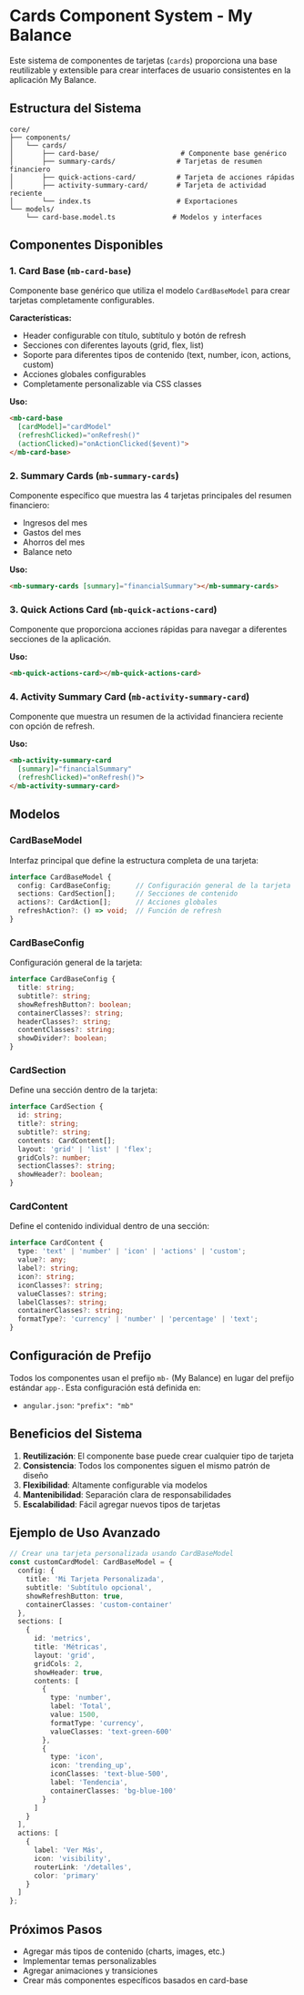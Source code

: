 # Cards Component System - My Balance

Este sistema de componentes de tarjetas (`cards`) proporciona una base reutilizable y extensible para crear interfaces de usuario consistentes en la aplicación My Balance.

## Estructura del Sistema

```
core/
├── components/
│   └── cards/
│       ├── card-base/                    # Componente base genérico
│       ├── summary-cards/               # Tarjetas de resumen financiero
│       ├── quick-actions-card/          # Tarjeta de acciones rápidas
│       ├── activity-summary-card/       # Tarjeta de actividad reciente
│       └── index.ts                     # Exportaciones
└── models/
    └── card-base.model.ts              # Modelos y interfaces
```

## Componentes Disponibles

### 1. Card Base (`mb-card-base`)

Componente base genérico que utiliza el modelo `CardBaseModel` para crear tarjetas completamente configurables.

**Características:**
- Header configurable con título, subtítulo y botón de refresh
- Secciones con diferentes layouts (grid, flex, list)
- Soporte para diferentes tipos de contenido (text, number, icon, actions, custom)
- Acciones globales configurables
- Completamente personalizable via CSS classes

**Uso:**
```html
<mb-card-base 
  [cardModel]="cardModel"
  (refreshClicked)="onRefresh()"
  (actionClicked)="onActionClicked($event)">
</mb-card-base>
```

### 2. Summary Cards (`mb-summary-cards`)

Componente específico que muestra las 4 tarjetas principales del resumen financiero:
- Ingresos del mes
- Gastos del mes
- Ahorros del mes
- Balance neto

**Uso:**
```html
<mb-summary-cards [summary]="financialSummary"></mb-summary-cards>
```

### 3. Quick Actions Card (`mb-quick-actions-card`)

Componente que proporciona acciones rápidas para navegar a diferentes secciones de la aplicación.

**Uso:**
```html
<mb-quick-actions-card></mb-quick-actions-card>
```

### 4. Activity Summary Card (`mb-activity-summary-card`)

Componente que muestra un resumen de la actividad financiera reciente con opción de refresh.

**Uso:**
```html
<mb-activity-summary-card 
  [summary]="financialSummary"
  (refreshClicked)="onRefresh()">
</mb-activity-summary-card>
```

## Modelos

### CardBaseModel

Interfaz principal que define la estructura completa de una tarjeta:

```typescript
interface CardBaseModel {
  config: CardBaseConfig;      // Configuración general de la tarjeta
  sections: CardSection[];     // Secciones de contenido
  actions?: CardAction[];      // Acciones globales
  refreshAction?: () => void;  // Función de refresh
}
```

### CardBaseConfig

Configuración general de la tarjeta:

```typescript
interface CardBaseConfig {
  title: string;
  subtitle?: string;
  showRefreshButton?: boolean;
  containerClasses?: string;
  headerClasses?: string;
  contentClasses?: string;
  showDivider?: boolean;
}
```

### CardSection

Define una sección dentro de la tarjeta:

```typescript
interface CardSection {
  id: string;
  title?: string;
  subtitle?: string;
  contents: CardContent[];
  layout: 'grid' | 'list' | 'flex';
  gridCols?: number;
  sectionClasses?: string;
  showHeader?: boolean;
}
```

### CardContent

Define el contenido individual dentro de una sección:

```typescript
interface CardContent {
  type: 'text' | 'number' | 'icon' | 'actions' | 'custom';
  value?: any;
  label?: string;
  icon?: string;
  iconClasses?: string;
  valueClasses?: string;
  labelClasses?: string;
  containerClasses?: string;
  formatType?: 'currency' | 'number' | 'percentage' | 'text';
}
```

## Configuración de Prefijo

Todos los componentes usan el prefijo `mb-` (My Balance) en lugar del prefijo estándar `app-`. Esta configuración está definida en:

- `angular.json`: `"prefix": "mb"`

## Beneficios del Sistema

1. **Reutilización**: El componente base puede crear cualquier tipo de tarjeta
2. **Consistencia**: Todos los componentes siguen el mismo patrón de diseño
3. **Flexibilidad**: Altamente configurable via modelos
4. **Mantenibilidad**: Separación clara de responsabilidades
5. **Escalabilidad**: Fácil agregar nuevos tipos de tarjetas

## Ejemplo de Uso Avanzado

```typescript
// Crear una tarjeta personalizada usando CardBaseModel
const customCardModel: CardBaseModel = {
  config: {
    title: 'Mi Tarjeta Personalizada',
    subtitle: 'Subtítulo opcional',
    showRefreshButton: true,
    containerClasses: 'custom-container'
  },
  sections: [
    {
      id: 'metrics',
      title: 'Métricas',
      layout: 'grid',
      gridCols: 2,
      showHeader: true,
      contents: [
        {
          type: 'number',
          label: 'Total',
          value: 1500,
          formatType: 'currency',
          valueClasses: 'text-green-600'
        },
        {
          type: 'icon',
          icon: 'trending_up',
          iconClasses: 'text-blue-500',
          label: 'Tendencia',
          containerClasses: 'bg-blue-100'
        }
      ]
    }
  ],
  actions: [
    {
      label: 'Ver Más',
      icon: 'visibility',
      routerLink: '/detalles',
      color: 'primary'
    }
  ]
};
```

## Próximos Pasos

- Agregar más tipos de contenido (charts, images, etc.)
- Implementar temas personalizables
- Agregar animaciones y transiciones
- Crear más componentes específicos basados en card-base
